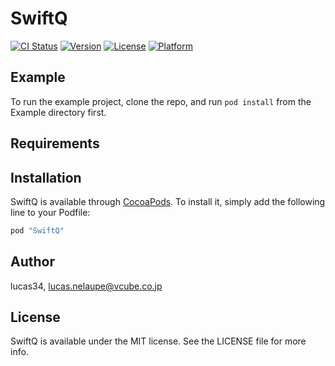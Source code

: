 # SwiftQ

[![CI Status](http://img.shields.io/travis/lucas34/SwiftQ.svg?style=flat)](https://travis-ci.org/lucas34/SwiftQ)
[![Version](https://img.shields.io/cocoapods/v/SwiftQ.svg?style=flat)](http://cocoapods.org/pods/SwiftQ)
[![License](https://img.shields.io/cocoapods/l/SwiftQ.svg?style=flat)](http://cocoapods.org/pods/SwiftQ)
[![Platform](https://img.shields.io/cocoapods/p/SwiftQ.svg?style=flat)](http://cocoapods.org/pods/SwiftQ)

## Example

To run the example project, clone the repo, and run `pod install` from the Example directory first.

## Requirements

## Installation

SwiftQ is available through [CocoaPods](http://cocoapods.org). To install
it, simply add the following line to your Podfile:

```ruby
pod "SwiftQ"
```

## Author

lucas34, lucas.nelaupe@vcube.co.jp

## License

SwiftQ is available under the MIT license. See the LICENSE file for more info.
